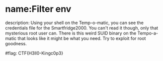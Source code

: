 # name:Filter env
description: Using your shell on the Temp-o-matic, you can see the credentials file for the Smartfridge2000. You can't read it though, only that mysterious root user can. There is this weird SUID binary on the Tempo-a-matic that looks like it might be what you need. Try to exploit for root goodness.

#flag: CTF{H3ll0-Kingc0p3}